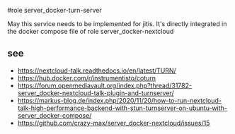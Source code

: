#role server_docker-turn-server

May this service needs to be implemented for jitis. It's directly integrated in the docker compose file of role server_docker-nextcloud

## see
- https://nextcloud-talk.readthedocs.io/en/latest/TURN/
- https://hub.docker.com/r/instrumentisto/coturn
- https://forum.openmediavault.org/index.php?thread/31782-server_docker-nextcloud-talk-plugin-and-turnserver/
- https://markus-blog.de/index.php/2020/11/20/how-to-run-nextcloud-talk-high-performance-backend-with-stun-turnserver-on-ubuntu-with-server_docker-compose/
- https://github.com/crazy-max/server_docker-nextcloud/issues/15
